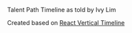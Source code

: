 Talent Path Timeline as told by Ivy Lim

Created based on [React Vertical Timeline](https://github.com/stephane-monnot/react-vertical-timeline)